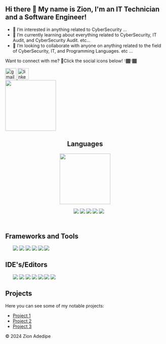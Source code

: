 <h2 style="text-align: left;">
    <strong>Hi there 👋 </strong> My name is Zion, I'm an IT Technician and a Software Engineer! </h2>
    
- 👀 I’m interested in anything related to CyberSecurity ...
- 🌱 I’m currently learning about everything related to CyberSecurity, IT Audit, and CyberSecurity Audit. etc...
- 💞️ I’m looking to collaborate with anyone on anything related to the field of CyberSecurity, IT, and Programming Languages. etc ...

<p> Want to connect with me? 🔌Click the social icons below! 👇🏾👇🏾 </p>
<a href="mailto: zadedipe@purdue.edu">
    <img src="https://img.shields.io/badge/Gmail-D14836?style=for-the-badge&logo=gmail&logoColor=white" height="35" alt="gmail logo" />
</a>
<a href="https://www.linkedin.com/in/zion-adedipe/">
    <img src="https://img.shields.io/badge/LinkedIn-0077B5?style=for-the-badge&logo=linkedin&logoColor=white" height="35" alt="linkedin logo" />
</a>

<div align="left">
  <img src="https://user-images.githubusercontent.com/74038190/212898774-0a96dc1d-c908-4ce8-9dd7-a71aab6e1c2b.gif" height="160" 
      />
</div>

<!DOCTYPE html>
<html lang="en">
<head>
    <meta charset="UTF-8">
    <meta name="viewport" content="width=device-width, initial-scale=1.0">
</head>
<body>
    <header>
        <h2>Languages</h2>
         <img src="https://user-images.githubusercontent.com/74038190/216649426-0c2ee152-84d8-4707-85c4-27a378d2f78a.gif"  height="160"  />
        <ul>
            <img src="https://img.shields.io/badge/Python-FFD43B?style=for-the-badge&logo=python&logoColor=blue" />
            <img src="https://img.shields.io/badge/HTML5-E34F26?style=for-the-badge&logo=html5&logoColor=white" />
            <img src="https://img.shields.io/badge/CSS3-1572B6?style=for-the-badge&logo=css3&logoColor=white" /> 
            <img src="https://img.shields.io/badge/JavaScript-323330?style=for-the-badge&logo=javascript&logoColor=F7DF1E " /> 
            <img src="https://img.shields.io/badge/powershell-5391FE?style=for-the-badge&logo=powershell&logoColor=white" /> 
            </ul>
    </header>
    <main>
        <section>
            <h2>Frameworks and Tools </h2>
            <ul>
                <img src="https://img.shields.io/badge/conda-342B029.svg?&style=for-the-badge&logo=anaconda&logoColor=white" />
                <img src="https://img.shields.io/badge/Sqlite-003B57?style=for-the-badge&logo=sqlite&logoColor=white" /> 
                <img src="https://img.shields.io/badge/MySQL-005C84?style=for-the-badge&logo=mysql&logoColor=white" /> 
                <img src="https://img.shields.io/badge/Microsoft%20SQL%20Server-CC2927?style=for-the-badge&logo=microsoft%20sql%20server&logoColor=white" /> 
                <img src="https://img.shields.io/badge/Oracle-F80000?style=for-the-badge&logo=Oracle&logoColor=white" />
                <img src="https://img.shields.io/badge/jupyter-%23FA0F00.svg?style=for-the-badge&logo=jupyter&logoColor=white" />
            </ul>
        </section>
        <section>
            <h2>IDE's/Editors</h2>
            <ul>
                <img src="https://img.shields.io/badge/VSCode-0078D4?style=for-the-badge&logo=visual%20studio%20code&logoColor=white" />
                <img src=" https://img.shields.io/badge/Notepad++-90E59A.svg?style=for-the-badge&logo=notepad%2B%2B&logoColor=black" />
                <img src="https://img.shields.io/badge/sublime_text-%23575757.svg?&style=for-the-badge&logo=sublime-text&logoColor=important" />
                <img src="https://img.shields.io/badge/IntelliJ_IDEA-000000.svg?style=for-the-badge&logo=intellij-idea&logoColor=white" /> 
                <img src="https://img.shields.io/badge/PyCharm-000000.svg?&style=for-the-badge&logo=PyCharm&logoColor=white" /> 
                <img src="https://img.shields.io/badge/Anaconda-%2344A833.svg?style=for-the-badge&logo=anaconda&logoColor=white" />
                <img src="https://img.shields.io/badge/Codepen-000000?style=for-the-badge&logo=codepen&logoColor=white" />  
            </ul>
        </section>
        <section>
            <h2>Projects</h2>
            <p>Here you can see some of my notable projects:</p>
            <ul>
                <li><a href="https://github.com/flashyzee/CIT-112">Project 1</a></li>
                <li><a href="https://github.com/flashyzee/CIT-14000">Project 2</a></li>
                <li><a href="https://github.com/flashyzee/Python-Projects">Project 3</a></li>
            </ul>
        </section>
    </main>
    <footer>
        <p> &copy; 2024 Zion Adedipe </p>
    </footer>
</body>
</html>

<!---
flashyzee/flashyzee is a ✨ special ✨ repository because its `README.md` (this file) appears on your GitHub profile.
You can click the Preview link to take a look at your changes.
--->
